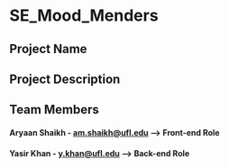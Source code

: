 # SE_Mood_Menders

## Project Name

## Project Description

## Team Members

#### Aryaan Shaikh - am.shaikh@ufl.edu --> Front-end Role

#### Yasir Khan - y.khan@ufl.edu --> Back-end Role
